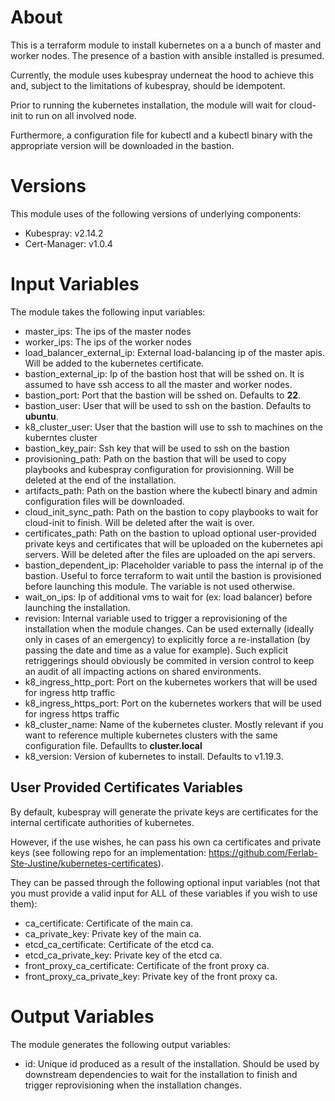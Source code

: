 # About

This is a terraform module to install kubernetes on a a bunch of master and worker nodes. The presence of a bastion with ansible installed is presumed.

Currently, the module uses kubespray underneat the hood to achieve this and, subject to the limitations of kubespray, should be idempotent.

Prior to running the kubernetes installation, the module will wait for cloud-init to run on all involved node.

Furthermore, a configuration file for kubectl and a kubectl binary with the appropriate version will be downloaded in the bastion.

# Versions

This module uses of the following versions of underlying components:
- Kubespray: v2.14.2
- Cert-Manager: v1.0.4

# Input Variables

The module takes the following input variables:

- master_ips: The ips of the master nodes
- worker_ips: The ips of the worker nodes
- load_balancer_external_ip: External load-balancing ip of the master apis. Will be added to the kubernetes certificate.
- bastion_external_ip: Ip of the bastion host that will be sshed on. It is assumed to have ssh access to all the master and worker nodes.
- bastion_port: Port that the bastion will be sshed on. Defaults to **22**.
- bastion_user: User that will be used to ssh on the bastion. Defaults to **ubuntu**.
- k8_cluster_user: User that the bastion will use to ssh to machines on the kuberntes cluster
- bastion_key_pair: Ssh key that will be used to ssh on the bastion
- provisioning_path: Path on the bastion that will be used to copy playbooks and kubespray configuration for provisionning. Will be deleted at the end of the installation.
- artifacts_path: Path on the bastion where the kubectl binary and admin configuration files will be downloaded.
- cloud_init_sync_path: Path on the bastion to copy playbooks to wait for cloud-init to finish. Will be deleted after the wait is over.
- certificates_path: Path on the bastion to upload optional user-provided private keys and certificates that will be uploaded on the kubernetes api servers. Will be deleted after the files are uploaded on the api servers.
- bastion_dependent_ip: Placeholder variable to pass the internal ip of the bastion. Useful to force terraform to wait until the bastion is provisioned before launching this module. The variable is not used otherwise.
- wait_on_ips: Ip of additional vms to wait for (ex: load balancer) before launching the installation.
- revision: Internal variable used to trigger a reprovisioning of the installation when the module changes. Can be used externally (ideally only in cases of an emergency) to explicitly force a re-installation (by passing the date and time as a value for example). Such explicit retriggerings should obviously be commited in version control to keep an audit of all impacting actions on shared environments.
- k8_ingress_http_port: Port on the kubernetes workers that will be used for ingress http traffic
- k8_ingress_https_port: Port on the kubernetes workers that will be used for ingress https traffic
- k8_cluster_name: Name of the kubernetes cluster. Mostly relevant if you want to reference multiple kubernetes clusters with the same configuration file. Defaullts to **cluster.local**
- k8_version: Version of kubernetes to install. Defaults to v1.19.3.

## User Provided Certificates Variables

By default, kubespray will generate the private keys are certificates for the internal certificate authorities of kubernetes.

However, if the use wishes, he can pass his own ca certificates and private keys (see following repo for an implementation: https://github.com/Ferlab-Ste-Justine/kubernetes-certificates).

They can be passed through the following optional input variables (not that you must provide a valid input for ALL of these variables if you wish to use them):

- ca_certificate: Certificate of the main ca.
- ca_private_key: Private key of the main ca.
- etcd_ca_certificate: Certificate of the etcd ca.
- etcd_ca_private_key: Private key of the etcd ca.
- front_proxy_ca_certificate: Certificate of the front proxy ca.
- front_proxy_ca_private_key: Private key of the front proxy ca.

# Output Variables

The module generates the following output variables:

- id: Unique id produced as a result of the installation. Should be used by downstream dependencies to wait for the installation to finish and trigger reprovisioning when the installation changes.